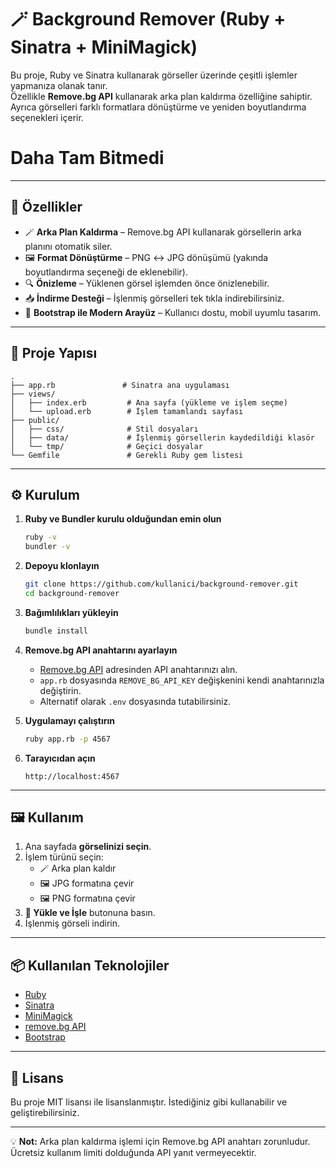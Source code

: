 # 🪄 Background Remover (Ruby + Sinatra + MiniMagick)

Bu proje, Ruby ve Sinatra kullanarak görseller üzerinde çeşitli işlemler yapmanıza olanak tanır.  
Özellikle **Remove.bg API** kullanarak arka plan kaldırma özelliğine sahiptir. Ayrıca görselleri farklı formatlara dönüştürme ve yeniden boyutlandırma seçenekleri içerir.

# Daha Tam Bitmedi

---

## 🚀 Özellikler
- 🪄 **Arka Plan Kaldırma** – Remove.bg API kullanarak görsellerin arka planını otomatik siler.
- 🖼 **Format Dönüştürme** – PNG ↔ JPG dönüşümü (yakında boyutlandırma seçeneği de eklenebilir).
- 🔍 **Önizleme** – Yüklenen görsel işlemden önce önizlenebilir.
- 📥 **İndirme Desteği** – İşlenmiş görselleri tek tıkla indirebilirsiniz.
- 🎨 **Bootstrap ile Modern Arayüz** – Kullanıcı dostu, mobil uyumlu tasarım.

---

## 📂 Proje Yapısı
```
.
├── app.rb               # Sinatra ana uygulaması
├── views/
│   ├── index.erb         # Ana sayfa (yükleme ve işlem seçme)
│   └── upload.erb        # İşlem tamamlandı sayfası
├── public/
│   ├── css/              # Stil dosyaları
│   ├── data/             # İşlenmiş görsellerin kaydedildiği klasör
│   └── tmp/              # Geçici dosyalar
└── Gemfile               # Gerekli Ruby gem listesi
```

---

## ⚙️ Kurulum

1. **Ruby ve Bundler kurulu olduğundan emin olun**
   ```bash
   ruby -v
   bundler -v
   ```

2. **Depoyu klonlayın**
   ```bash
   git clone https://github.com/kullanici/background-remover.git
   cd background-remover
   ```

3. **Bağımlılıkları yükleyin**
   ```bash
   bundle install
   ```

4. **Remove.bg API anahtarını ayarlayın**
   - [Remove.bg API](https://www.remove.bg/api) adresinden API anahtarınızı alın.
   - `app.rb` dosyasında `REMOVE_BG_API_KEY` değişkenini kendi anahtarınızla değiştirin.
   - Alternatif olarak `.env` dosyasında tutabilirsiniz.

5. **Uygulamayı çalıştırın**
   ```bash
   ruby app.rb -p 4567
   ```

6. **Tarayıcıdan açın**
   ```
   http://localhost:4567
   ```

---

## 🖼 Kullanım
1. Ana sayfada **görselinizi seçin**.
2. İşlem türünü seçin:
   - 🪄 Arka plan kaldır
   - 🖼 JPG formatına çevir
   - 🖼 PNG formatına çevir
3. **🚀 Yükle ve İşle** butonuna basın.
4. İşlenmiş görseli indirin.

---

## 📦 Kullanılan Teknolojiler
- [Ruby](https://www.ruby-lang.org/)
- [Sinatra](https://sinatrarb.com/)
- [MiniMagick](https://github.com/minimagick/minimagick)
- [remove.bg API](https://www.remove.bg/api)
- [Bootstrap](https://getbootstrap.com/)

---

## 📜 Lisans
Bu proje MIT lisansı ile lisanslanmıştır. İstediğiniz gibi kullanabilir ve geliştirebilirsiniz.

---

💡 **Not:** Arka plan kaldırma işlemi için Remove.bg API anahtarı zorunludur. Ücretsiz kullanım limiti dolduğunda API yanıt vermeyecektir.
